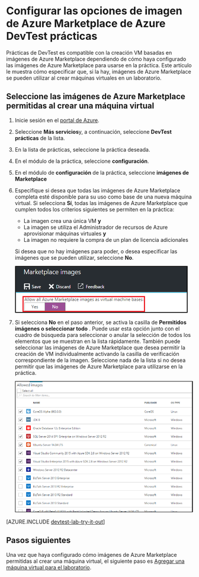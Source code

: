 <properties
    pageTitle="Configurar las opciones de imagen de Azure Marketplace de prácticas de Azure DevTest | Microsoft Azure"
    description="Configurar las imágenes de Azure Marketplace pueden utilizarse para crear una máquina virtual en Azure DevTest prácticas"
    services="devtest-lab,virtual-machines"
    documentationCenter="na"
    authors="tomarcher"
    manager="douge"
    editor=""/>

<tags
    ms.service="devtest-lab"
    ms.workload="na"
    ms.tgt_pltfrm="na"
    ms.devlang="na"
    ms.topic="article"
    ms.date="09/06/2016"
    ms.author="tarcher"/>

# <a name="configure-azure-marketplace-image-settings-in-azure-devtest-labs"></a>Configurar las opciones de imagen de Azure Marketplace de Azure DevTest prácticas

Prácticas de DevTest es compatible con la creación VM basadas en imágenes de Azure Marketplace dependiendo de cómo haya configurado las imágenes de Azure Marketplace para usarse en la práctica. Este artículo le muestra cómo especificar que, si la hay, imágenes de Azure Marketplace se pueden utilizar al crear máquinas virtuales en un laboratorio.

## <a name="select-which-azure-marketplace-images-are-allowed-when-creating-a-vm"></a>Seleccione las imágenes de Azure Marketplace permitidas al crear una máquina virtual

1. Inicie sesión en el [portal de Azure](http://go.microsoft.com/fwlink/p/?LinkID=525040).

1. Seleccione **Más servicios**y, a continuación, seleccione **DevTest prácticas** de la lista.

1. En la lista de prácticas, seleccione la práctica deseada. 

1. En el módulo de la práctica, seleccione **configuración**.
    
1. En el módulo de **configuración** de la práctica, seleccione **imágenes de Marketplace**

1. Especifique si desea que todas las imágenes de Azure Marketplace completa esté disponible para su uso como base de una nueva máquina virtual. Si selecciona **Sí**, todas las imágenes de Azure Marketplace que cumplen todos los criterios siguientes se permiten en la práctica:

    - La imagen crea una única VM **y**
    - La imagen se utiliza el Administrador de recursos de Azure aprovisionar máquinas virtuales **y**
    - La imagen no requiere la compra de un plan de licencia adicionales
    
    Si desea que no hay imágenes para poder, o desea especificar las imágenes que se pueden utilizar, seleccione **No**.
 
    ![Opción para permitir que se pueden usar como bases imágenes para máquinas virtuales de todas las imágenes del catálogo de soluciones](./media/devtest-lab-configure-marketplace-images/allow-all-marketplace-images.png)
 
1. Si selecciona **No** en el paso anterior, se activa la casilla de **Permitidos imágenes o seleccionar todo** . Puede usar esta opción junto con el cuadro de búsqueda para seleccionar o anular la selección de todos los elementos que se muestran en la lista rápidamente.
También puede seleccionar las imágenes de Azure Marketplace que desea permitir la creación de VM individualmente activando la casilla de verificación correspondiente de la imagen.
Seleccione nada de la lista si no desea permitir que las imágenes de Azure Marketplace para utilizarse en la práctica.

    ![Puede especificar qué imágenes de Azure Marketplace pueden usarse como imágenes bases para máquinas virtuales](./media/devtest-lab-configure-marketplace-images/select-marketplace-images.png)

[AZURE.INCLUDE [devtest-lab-try-it-out](../../includes/devtest-lab-try-it-out.md)]

## <a name="next-steps"></a>Pasos siguientes

Una vez que haya configurado cómo imágenes de Azure Marketplace permitidas al crear una máquina virtual, el siguiente paso es [Agregar una máquina virtual para el laboratorio](./devtest-lab-add-vm-with-artifacts.md).